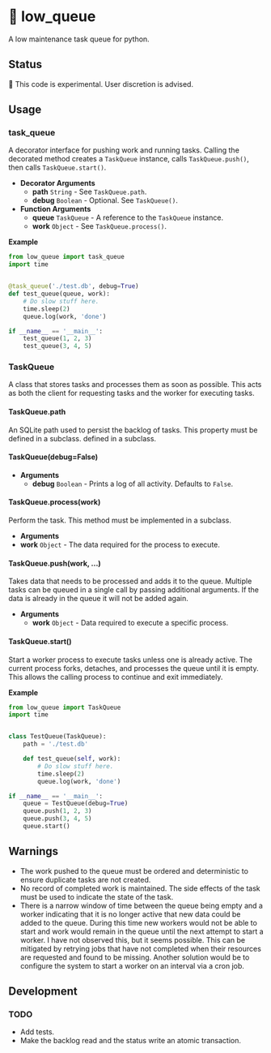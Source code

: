 # 🔅 low_queue

A low maintenance task queue for python.

## Status

🔬 This code is experimental. User discretion is advised.

## Usage

### task_queue

A decorator interface for pushing work and running tasks. Calling the decorated
method creates a `TaskQueue` instance, calls `TaskQueue.push()`, then calls
`TaskQueue.start()`.

- **Decorator Arguments**
    - **path** `String` - See `TaskQueue.path`.
    - **debug** `Boolean` - Optional. See `TaskQueue()`.
- **Function Arguments**
    - **queue** `TaskQueue` - A reference to the `TaskQueue` instance.
    - **work** `Object` - See `TaskQueue.process()`.

**Example**

```py
from low_queue import task_queue
import time


@task_queue('./test.db', debug=True)
def test_queue(queue, work):
    # Do slow stuff here.
    time.sleep(2)
    queue.log(work, 'done')

if __name__ == '__main__':
    test_queue(1, 2, 3)
    test_queue(3, 4, 5)
```

### TaskQueue

A class that stores tasks and processes them as soon as possible. This acts as
both the client for requesting tasks and the worker for executing tasks.

#### TaskQueue.path

An SQLite path used to persist the backlog of tasks. This property must be
defined in a subclass.
defined in a subclass.

#### TaskQueue(debug=False)

- **Arguments**
    - **debug** `Boolean` - Prints a log of all activity. Defaults to `False`.

#### TaskQueue.process(work)

Perform the task. This method must be implemented in a subclass.

- **Arguments**
- **work** `Object` - The data required for the process to execute.

#### TaskQueue.push(work, ...)

Takes data that needs to be processed and adds it to the queue. Multiple tasks
can be queued in a single call by passing additional arguments. If the data is
already in the queue it will not be added again.

- **Arguments**
    - **work** `Object` - Data required to execute a specific process.

#### TaskQueue.start()

Start a worker process to execute tasks unless one is already active. The
current process forks, detaches, and processes the queue until it is empty. This
allows the calling process to continue and exit immediately.

**Example**

```py
from low_queue import TaskQueue
import time


class TestQueue(TaskQueue):
    path = './test.db'

    def test_queue(self, work):
        # Do slow stuff here.
        time.sleep(2)
        queue.log(work, 'done')

if __name__ == '__main__':
    queue = TestQueue(debug=True)
    queue.push(1, 2, 3)
    queue.push(3, 4, 5)
    queue.start()
```

## Warnings

- The work pushed to the queue must be ordered and deterministic to ensure
  duplicate tasks are not created.
- No record of completed work is maintained. The side effects of the task
  must be used to indicate the state of the task.
- There is a narrow window of time between the queue being empty and a worker
  indicating that it is no longer active that new data could be added to the
  queue. During this time new workers would not be able to start and work would
  remain in the queue until the next attempt to start a worker. I have not
  observed this, but it seems possible. This can be mitigated by retrying jobs
  that have not completed when their resources are requested and found to be
  missing. Another solution would be to configure the system to start a worker
  on an interval via a cron job.

## Development

### TODO

- Add tests.
- Make the backlog read and the status write an atomic transaction.
